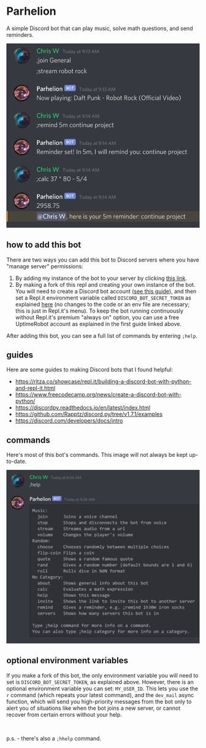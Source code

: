 # Parhelion

A simple Discord bot that can play music, solve math questions, and send reminders.

![demo](images/demo.png)

## how to add this bot
There are two ways you can add this bot to Discord servers where you have "manage server" permissions:

1. By adding my instance of the bot to your server by clicking [this link](https://discordapp.com/api/oauth2/authorize?scope=bot&client_id=836071320328077332&permissions=3300352).
2. By making a fork of this repl and creating your own instance of the bot. You will need to create a Discord bot account ([see this guide](https://www.freecodecamp.org/news/create-a-discord-bot-with-python/)), and then set a Repl.it environment variable called `DISCORD_BOT_SECRET_TOKEN` as explained [here](https://docs.replit.com/repls/secrets-environment-variables)
(no changes to the code or an env file are necessary; this is just in Repl.it's menu). To keep the bot running continuously without Repl.it's premium "always on" option, you can use a free UptimeRobot account as explained in the first guide linked above.

After adding this bot, you can see a full list of commands by entering `;help`.

## guides
Here are some guides to making Discord bots that I found helpful:
* https://ritza.co/showcase/repl.it/building-a-discord-bot-with-python-and-repl-it.html
* https://www.freecodecamp.org/news/create-a-discord-bot-with-python/
* https://discordpy.readthedocs.io/en/latest/index.html
* https://github.com/Rapptz/discord.py/tree/v1.7.1/examples
* https://discord.com/developers/docs/intro

## commands
Here's most of this bot's commands. This image will not always be kept up-to-date.

![help demo](images/help_demo.png)

## optional environment variables
If you make a fork of this bot, the only environment variable you will need to set is `DISCORD_BOT_SECRET_TOKEN`, as explained above. However, there is an optional environment variable you can set: `MY_USER_ID`. This lets you use the `r` command (which repeats your latest command), and the `dev_mail` async function, which will send you high-priority messages from the bot only to alert you of situations like when the bot joins a new server, or cannot recover from certain errors without your help.

&nbsp;

p.s. - there's also a `;hhelp` command.

